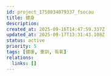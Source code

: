 ```yaml
---
id: project_1758034079337_fsocau
title: 健身
description: 
created_at: 2025-09-16T14:47:59.337Z
updated_at: 2025-09-17T13:31:43.108Z
status: active
priority: 5
tags: [健康, 重訓, 有氧]
relations:
  links: []
---
```




